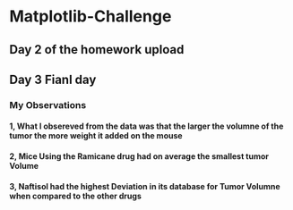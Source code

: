 # Matplotlib-Challenge

## Day 2 of the homework upload

## Day 3 Fianl day

### My Observations
#### 1, What I obsereved from the data was that the larger the volumne of the tumor the more weight it added on the mouse

#### 2, Mice Using the Ramicane drug had on average the smallest tumor Volume

#### 3, Naftisol had the highest Deviation in its database for Tumor Volumne when compared to the other drugs
